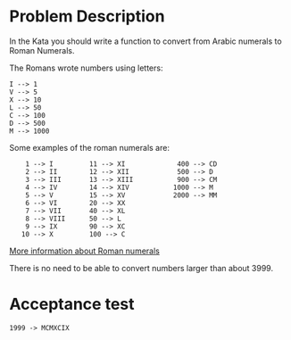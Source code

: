 # Problem Description

In the Kata you should write a function to convert from Arabic numerals to Roman Numerals.

The Romans wrote numbers using letters:

    I --> 1
    V --> 5
    X --> 10
    L --> 50
    C --> 100
    D --> 500
    M --> 1000

Some examples of the roman numerals are:

        1 --> I         11 --> XI             400 --> CD
        2 --> II        12 --> XII            500 --> D
        3 --> III       13 --> XIII           900 --> CM
        4 --> IV        14 --> XIV           1000 --> M
        5 --> V         15 --> XV            2000 --> MM
        6 --> VI        20 --> XX
        7 --> VII       40 --> XL
        8 --> VIII      50 --> L
        9 --> IX        90 --> XC
       10 --> X         100 --> C

[More information about Roman numerals](https://en.wikipedia.org/wiki/Roman_numerals)

There is no need to be able to convert numbers larger than about 3999.

# Acceptance test

	1999 -> MCMXCIX
